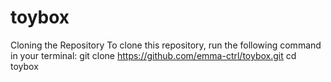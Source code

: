 # toybox
Cloning the Repository
To clone this repository, run the following command in your terminal:
git clone https://github.com/emma-ctrl/toybox.git
cd toybox
